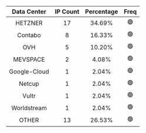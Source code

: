 | Data Center | IP Count | Percentage | Freq |
|:------------:|:--------:|:-----------:|:-----:|
| HETZNER | 17 | 34.69% | 🟢 |
| Contabo | 8 | 16.33% | 🟢 |
| OVH | 5 | 10.20% | 🟢 |
| MEVSPACE | 2 | 4.08% | 🟢 |
| Google-Cloud | 1 | 2.04% | 🟢 |
| Netcup | 1 | 2.04% | 🟢 |
| Vultr | 1 | 2.04% | 🟢 |
| Worldstream | 1 | 2.04% | 🟢 |
| OTHER | 13 | 26.53% | 🟢 |